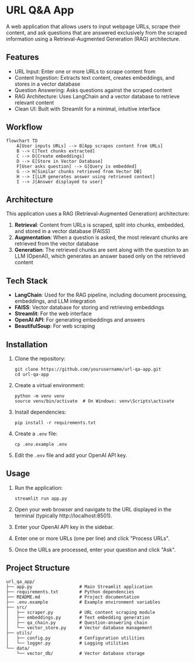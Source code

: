 # URL Q&A App

A web application that allows users to input webpage URLs, scrape their content, and ask questions that are answered exclusively from the scraped information using a Retrieval-Augmented Generation (RAG) architecture.

## Features

- URL Input: Enter one or more URLs to scrape content from
- Content Ingestion: Extracts text content, creates embeddings, and stores in a vector database
- Question Answering: Asks questions against the scraped content
- RAG Architecture: Uses LangChain and a vector database to retrieve relevant content
- Clean UI: Built with Streamlit for a minimal, intuitive interface

## Workflow

```mermaid
flowchart TD
    A[User inputs URLs] --> B[App scrapes content from URLs]
    B --> C[Text chunks extracted]
    C --> D[Create embeddings]
    D --> E[Store in Vector Database]
    F[User asks question] --> G[Query is embedded]
    G --> H[Similar chunks retrieved from Vector DB]
    H --> I[LLM generates answer using retrieved context]
    I --> J[Answer displayed to user]
```

## Architecture

This application uses a RAG (Retrieval-Augmented Generation) architecture:

1. **Retrieval**: Content from URLs is scraped, split into chunks, embedded, and stored in a vector database (FAISS)
2. **Augmentation**: When a question is asked, the most relevant chunks are retrieved from the vector database
3. **Generation**: The retrieved chunks are sent along with the question to an LLM (OpenAI), which generates an answer based only on the retrieved content

## Tech Stack

- **LangChain**: Used for the RAG pipeline, including document processing, embeddings, and LLM integration
- **FAISS**: Vector database for storing and retrieving embeddings
- **Streamlit**: For the web interface
- **OpenAI API**: For generating embeddings and answers
- **BeautifulSoup**: For web scraping

## Installation

1. Clone the repository:
   ```
   git clone https://github.com/yourusername/url-qa-app.git
   cd url-qa-app
   ```

2. Create a virtual environment:
   ```
   python -m venv venv
   source venv/bin/activate  # On Windows: venv\Scripts\activate
   ```

3. Install dependencies:
   ```
   pip install -r requirements.txt
   ```

4. Create a `.env` file:
   ```
   cp .env.example .env
   ```

5. Edit the `.env` file and add your OpenAI API key.

## Usage

1. Run the application:
   ```
   streamlit run app.py
   ```

2. Open your web browser and navigate to the URL displayed in the terminal (typically http://localhost:8501).

3. Enter your OpenAI API key in the sidebar.

4. Enter one or more URLs (one per line) and click "Process URLs".

5. Once the URLs are processed, enter your question and click "Ask".

## Project Structure

```
url_qa_app/
├── app.py                  # Main Streamlit application
├── requirements.txt        # Python dependencies
├── README.md               # Project documentation
├── .env.example            # Example environment variables
├── src/
│   ├── scraper.py          # URL content scraping module
│   ├── embeddings.py       # Text embedding generation
│   ├── qa_chain.py         # Question-answering chain
│   └── vector_store.py     # Vector database management
├── utils/
│   ├── config.py           # Configuration utilities
│   └── logger.py           # Logging utilities
└── data/
    └── vector_db/          # Vector database storage
```
